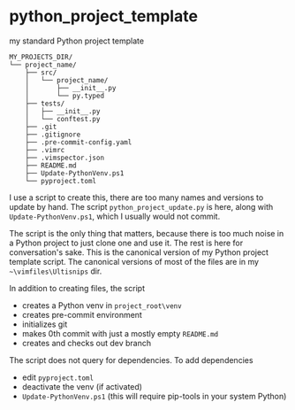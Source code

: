 # python_project_template

my standard Python project template

```
MY_PROJECTS_DIR/
└── project_name/
    ├── src/
    │   └── project_name/
    │       ├── __init__.py
    │       └── py.typed
    ├── tests/
    │   ├── __init__.py
    │   └── conftest.py
    ├── .git
    ├── .gitignore
    ├── .pre-commit-config.yaml
    ├── .vimrc
    ├── .vimspector.json
    ├── README.md
    ├── Update-PythonVenv.ps1
    └── pyproject.toml
```

I use a script to create this, there are too many names and versions to update by hand. The script `python_project_update.py` is here, along with `Update-PythonVenv.ps1`, which I usually would not commit.

The script is the only thing that matters, because there is too much noise in a Python project to just clone one and use it. The rest is here for conversation's sake. This is the canonical version of my Python project template script. The canonical versions of most of the files are in my `~\vimfiles\Ultisnips` dir.

In addition to creating files, the script

* creates a Python venv in `project_root\venv`
* creates pre-commit environment
* initializes git
* makes 0th commit with just a mostly empty `README.md`
* creates and checks out dev branch

The script does not query for dependencies. To add dependencies

* edit `pyproject.toml`
* deactivate the venv (if activated)
* `Update-PythonVenv.ps1` (this will require pip-tools in your system Python)

